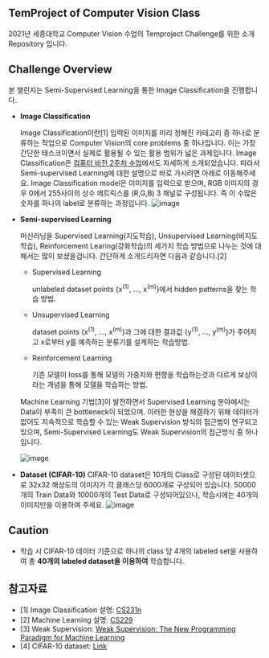 ## TemProject of Computer Vision Class
2021년 세종대학교 Computer Vision 수업의 Temproject Challenge를 위한 소개 Repository 입니다.

## Challenge Overview
본 챌린지는 Semi-Supervised Learning을 통한 Image Classification을 진행합니다. 

- **Image Classification**

  Image Classification이란[1] 입력된 이미지를 미리 정해진 카테고리 중 하나로 분류하는 작업으로 Computer Vision의 core problems 중 하나입니다. 이는 가장 간단한 태스크이면서 실제로 활용될 수 있는 활용 범위가 넓은 과제입니다. Image Classification은 [컴퓨터 비전 2주차 수업](https://youtu.be/Q44g-lZwjzU)에서도 자세하게 소개되었습니다. 따라서 Semi-supervised Learning에 대한 설명으로 바로 가시려면 아래로 이동해주세요.
  Image Classification model은 이미지를 입력으로 받으며, RGB 이미지의 경우 0에서 255사이의 상수 메트릭스를 (R,G,B) 3 채널로 구성됩니다. 즉 이 수많은 숫자를 하나의 label로 분류하는 과정입니다.
  ![image](https://user-images.githubusercontent.com/41140561/137722145-f6ee30bd-1228-4064-9366-f8dee2395d64.png)

  
- **Semi-supervised Learning**

  머신러닝을 Supervised Learning(지도학습), Unsupervised Learning(비지도학습), Reinforcement Learing(강화학습)의 세가지 학습 방법으로 나누는 것에 대해서는 많이 보셨을겁니다. 간단하게 소개드리자면 다음과 같습니다.[2]
  - Supervised Learning
 
      unlabeled dataset points {x<sup>(1)</sup>, ..., x<sup>(m)</sup>}에서 hidden patterns을 찾는 학습 방법.
    
  - Unsupervised Learning
  
      dataset points {x<sup>(1)</sup>, ..., x<sup>(m)</sup>}과 그에 대한 결과값 {y<sup>(1)</sup>, ..., y<sup>(m)</sup>}가 주어지고 x로부터 y를 예측하는 분류기를 설계하는 학습방법.
      
  - Reinforcement Learning
 
      기존 모델이 loss를 통해 모델의 가중치와 편향을 학습하는것과 다르게 보상이라는 개념을 통해 모델을 학습하는 방법.

  Machine Learning 기법[3]이 발전하면서 Supervised Learning 분야에서는 Data이 부족이 큰 bottleneck이 되었으며. 이러한 현상을 해결하기 위해 데이터가 없어도 지속적으로 학습할 수 있는 Weak Supervision 방식의 접근법이 연구되고있으며, Semi-Supervised Learning도 Weak Supervision의 접근방식 중 하나입니다.
  
  ![image](https://user-images.githubusercontent.com/41140561/137734258-2a2f3d16-2c7e-4ad2-9547-5da7a257619d.png)


- **Dataset (CIFAR-10)**
  CIFAR-10 dataset은 10개의 Class로 구성된 데이터셋으로 32x32 해상도의 이미지가 각 클래스당 6000개로 구성되어 있습니다. 50000개의 Train Data와 10000개의 Test Data로 구성되어있으나, 학습시에는 40개의 이미지만을 이용하여 주세요.
  ![image](https://user-images.githubusercontent.com/41140561/137735550-1ba008b7-c52a-4609-b82f-51335c1d54a0.png)
## Caution
- 학습 시 CIFAR-10 데이터 기준으로 하나의 class 당 4개의 labeled set을 사용하여 총 **40개의 labeled dataset을 이용하여** 학습합니다.



## 참고자료
- [1] Image Classification 설명: [CS231n](https://cs231n.github.io/classification/)
- [2] Machine Learning 설명: [CS229](https://stanford.edu/~shervine/teaching/cs-229/)
- [3] Weak Supervision: [Weak Supervision: The New Programming Paradigm for Machine Learning](https://dawn.cs.stanford.edu/2017/07/16/weak-supervision/)
- [4] CIFAR-10 dataset: [Link](https://www.cs.toronto.edu/~kriz/cifar.html)
